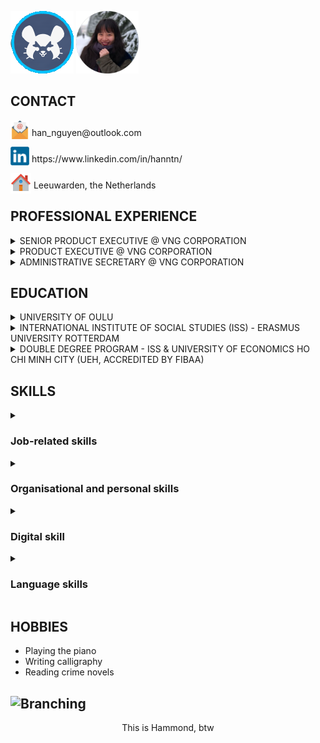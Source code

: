 <p align="left"> <img src="Hammond Icon.png"/>       <img width="100" src="Image.png"></p>

## CONTACT  
<p valign="middle"> <img width="30" style="margin-bottom:-5px" src="mail-142.png"/> han_nguyen@outlook.com</p>
<p valign="middle"> <img width="30" style="margin-bottom:-5px" src="linkedin-logo-2430.png"/> https://www.linkedin.com/in/hanntn/</p> 
<p valign="middle"> <img width="33" style="margin-bottom:-8px" src="iconfinder_house_299061.png"/> Leeuwarden, the Netherlands</p>
  
## PROFESSIONAL EXPERIENCE

<details>
  <summary>SENIOR PRODUCT EXECUTIVE @ VNG CORPORATION</summary>
<i>Vietnam, Jul 2015 - Apr 2017</i>  
  
* Assisting and advising the operational decision-making and planning of the most profitable department at VNG via reporting and critically analysing all VNG products’ performance in respect of revenue, profitability, etc.
* Cooperating with the Finance & Accounting department in planning and allocating operating expense budgets for new products 
*	Following up the usage of these budgets, informing involved stakeholders of the situations, and taking necessary actions timely and conformably
</details>

<details>
  <summary>PRODUCT EXECUTIVE @ VNG CORPORATION</summary>
<i>Vietnam, Nov 2012 - Jun 2015</i> 
  
*	Supervising promotional activities for the highest-earning game product in the market
*	Launching and being in charge of all operations (content, marketing, etc.) of the assigned product, a top-earning game in its genre
*	Conducting game data inspections: detecting and examining abnormalities, etc. to ensure the monetary reconciliation
*	Researching the local market & planning for launching new products
</details>

<details>
  <summary>ADMINISTRATIVE SECRETARY @ VNG CORPORATION</summary>    
<i>Vietnam, Nov 2012 - Apr 2014</i>
  
*	Reporting on budget usage and working with the Finance & Accounting department in managing budgets & expenses for the department
*	Cooperating with the HR department in managing related processes
*	Supporting business trips abroad: planning, booking & reporting
</details>

<p></p>

## EDUCATION
<details>
  <summary>UNIVERSITY OF OULU</summary>    
<i>Finland • Sep 2018 - Jul 2020</i><br><i>MSc. Financial and Management Accounting, GPA: 5 out of 5</i>  
  
*	Scholarships: Oulu City Internationalisation 2019 & Tuition Fee
</details>

<details>
  <summary>INTERNATIONAL INSTITUTE OF SOCIAL STUDIES (ISS) - ERASMUS UNIVERSITY ROTTERDAM</summary>  
<i>The Netherlands • Jan 2018 - Dec 2018</i><br><i>MA. Development Studies, GPA: 81 out of 100</i>
  
*	Full grants by Erasmus+
*	Contributing one essay to best essays compendium (2017/18)
</details>

<details>
  <summary>DOUBLE DEGREE PROGRAM - ISS & UNIVERSITY OF ECONOMICS HO CHI MINH CITY (UEH, ACCREDITED BY FIBAA)</summary>  
<i>Vietnam • Nov 2016 - Dec 2018</i>&nbsp  
<i>MA. Development Economics, GPA: 85.5 out of 10</i>
  
*	Highest GPA class 2017-2018 & Best Master's Thesis class 2018
</details>

<p></p>

## SKILLS
<details><summary><h3>Job-related skills</h3></summary>
  
-	Effective financial forecasting and accurate reporting
-	Critical and analytical reviewing of budget plans
-	Convincing and comprehensive presentations of financial analyses
-	Precise and efficient administrative skills
-	Proven project management skills
-	Solid understanding of international accounting standards (IFRS)
</details>

<details><summary><h3>Organisational and personal skills</h3></summary>

-	Methodical organisational skills and effective stakeholder management gained through working as an assistant to a Department Head
-	Reliable time management skills and proven capability of working under pressure
</details>

<details><summary><h3>Digital skill</h3></summary>

-	Proficient in Microsoft Office, with extensive experience using Excel and PowerPoint
-	Adequate skills and experience in Oracle ERP, EBS (Purchasing), and SAP
-	Adept skills and experience with statistics software (Stata, EViews and SAS)
-	Basic skills in Python programming
</details>

<details><summary><h3>Language skills</h3></summary>

-	English: professional
-	Vietnamese: native 
-	Dutch: elementary
</details>

## HOBBIES
-	Playing the piano      
-	Writing calligraphy
- Reading crime novels


## ![Branching](https://images.blz-contentstack.com/v3/assets/blt2477dcaf4ebd440c/blt343cd4d768ced9c2/5cf15ded425980470abcaabd/wrecking-ball-screenshot-003.jpg?auto=webp)

<p align="center"> This is Hammond, btw </p>  

